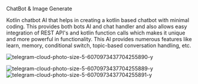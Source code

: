 ChatBot & Image Generate 

Kotlin chatbot AI that helps in creating a kotlin based chatbot with minimal coding. This provides both bots AI and chat handler and also allows easy integration of REST API's and kotlin function calls which makes it unique and more powerful in functionality. This AI provides numerous features like learn, memory, conditional switch, topic-based conversation handling, etc.

![telegram-cloud-photo-size-5-6070973437704255890-y](https://github.com/TANVIR0222/Chat-Image-Boot/assets/142686547/2f984c56-cc25-462e-8295-ca4e3385e1cf)


![telegram-cloud-photo-size-5-6070973437704255889-y](https://github.com/TANVIR0222/Chat-Image-Boot/assets/142686547/c79d7fc3-3a24-471b-8973-6c7b32a684d8) ![telegram-cloud-photo-size-5-6070973437704255891-y](https://github.com/TANVIR0222/Chat-Image-Boot/assets/142686547/b38c4035-fb2f-4982-b287-b2a863e55159)

